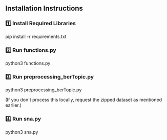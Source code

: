 ## **Installation Instructions**

### **1️⃣ Install Required Libraries**

pip install -r requirements.txt

### 2️⃣ Run functions.py 

python3 functions.py

### 3️⃣ Run preprocessing_berTopic.py 

python3 preprocessing_berTopic.py

(If you don't process this locally, request the zipped dataset as mentioned earlier.)

### 4️⃣ Run sna.py  

python3 sna.py


